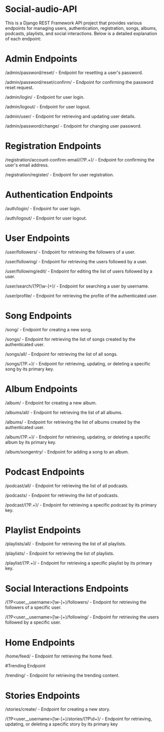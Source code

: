 # Social-audio-API

This is a Django REST Framework API project that provides various endpoints for managing users, authentication, registration, songs, albums, podcasts, playlists, and social interactions. Below is a detailed explanation of each endpoint:

# Admin Endpoints

/admin/password/reset/ - Endpoint for resetting a user's password.

/admin/password/reset/confirm/ - Endpoint for confirming the password reset request.

/admin/login/ - Endpoint for user login.

/admin/logout/ - Endpoint for user logout.

/admin/user/ - Endpoint for retrieving and updating user details.

/admin/password/change/ - Endpoint for changing user password.

# Registration Endpoints

/registration/account-confirm-email/(?P<key>.+)/ - Endpoint for confirming the user's email address.

/registration/register/ - Endpoint for user registration.

# Authentication Endpoints

/auth/login/ - Endpoint for user login.

/auth/logout/ - Endpoint for user logout.

# User Endpoints

/user/followers/ - Endpoint for retrieving the followers of a user.

/user/following/ - Endpoint for retrieving the users followed by a user.

/user/following/edit/ - Endpoint for editing the list of users followed by a user.

/user/search/(?P<username>[\w-]+)/ - Endpoint for searching a user by username.

/user/profile/ - Endpoint for retrieving the profile of the authenticated user.

# Song Endpoints

/song/ - Endpoint for creating a new song.

/songs/ - Endpoint for retrieving the list of songs created by the authenticated user.

/songs/all/ - Endpoint for retrieving the list of all songs.

/songs/(?P<pk>.+)/ - Endpoint for retrieving, updating, or deleting a specific song by its primary key.

# Album Endpoints

/album/ - Endpoint for creating a new album.

/albums/all/ - Endpoint for retrieving the list of all albums.

/albums/ - Endpoint for retrieving the list of albums created by the authenticated user.

/album/(?P<pk>.+)/ - Endpoint for retrieving, updating, or deleting a specific album by its primary key.

/album/songentry/ - Endpoint for adding a song to an album.

# Podcast Endpoints

/podcast/all/ - Endpoint for retrieving the list of all podcasts.

/podcasts/ - Endpoint for retrieving the list of podcasts.

/podcast/(?P<pk>.+)/ - Endpoint for retrieving a specific podcast by its primary key.

# Playlist Endpoints

/playlists/all/ - Endpoint for retrieving the list of all playlists.

/playlists/ - Endpoint for retrieving the list of playlists.

/playlist/(?P<pk>.+)/ - Endpoint for retrieving a specific playlist by its primary key.

# Social Interactions Endpoints

/(?P<user__username>[\w-]+)/followers/ - Endpoint for retrieving the followers of a specific user.

/(?P<user__username>[\w-]+)/following/ - Endpoint for retrieving the users followed by a specific user.

# Home Endpoints

/home/feed/ - Endpoint for retrieving the home feed.

#Trending Endpoint

/trending/ - Endpoint for retrieving the trending content.

# Stories Endpoints

/stories/create/ - Endpoint for creating a new story.

/(?P<user__username>[\w-]+)/stories/(?P<pk>\d+)/ - Endpoint for retrieving, updating, or deleting a specific story by its primary key
